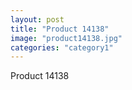```yaml
---
layout: post
title: "Product 14138"
image: "product14138.jpg"
categories: "category1"
---
```

Product 14138
